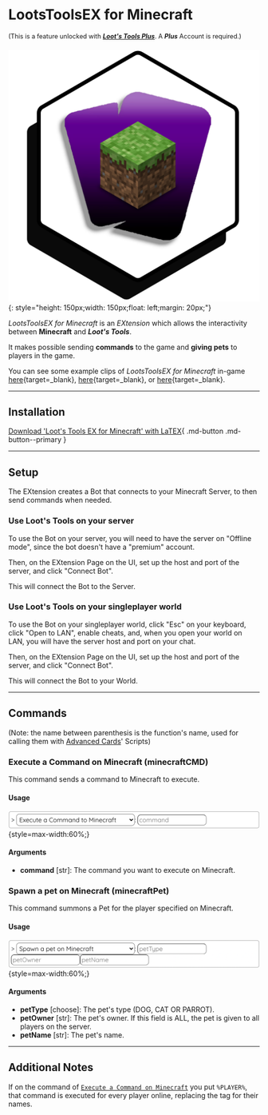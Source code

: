# LootsToolsEX for Minecraft

<sup style="font-size: 90%">(This is a feature unlocked with [***Loot's Tools Plus***](../../plus). A ***Plus*** Account is required.)</sup>

![TwitchEX](img/MinecraftEX.png){: style="height: 150px;width: 150px;float: left;margin: 20px;"}

*LootsToolsEX for Minecraft* is an *EXtension* which allows the interactivity between **Minecraft** and ***Loot's Tools***.

It makes possible sending **commands** to the game and **giving pets** to players in the game.

You can see some example clips of *LootsToolsEX for Minecraft* in-game [here](https://www.youtube.com/watch?v=BqhNUN1Ft6w){target=_blank}, [here](https://www.youtube.com/watch?v=LNAmppbpLXA){target=_blank}, or [here](https://www.youtube.com/watch?v=LBEQGj77ftQ){target=_blank}.

---

## Installation

[Download 'Loot's Tools EX for Minecraft' with LaTEX](ltex://download/minecraftEX){ .md-button .md-button--primary }

---

## Setup

The EXtension creates a Bot that connects to your Minecraft Server, to then send commands when needed.

### Use Loot's Tools on your server

To use the Bot on your server, you will need to have the server on "Offline mode", since the bot doesn't have a "premium" account.

Then, on the EXtension Page on the UI, set up the host and port of the server, and click "Connect Bot".

This will connect the Bot to the Server.

### Use Loot's Tools on your singleplayer world

To use the Bot on your singleplayer world, click "Esc" on your keyboard, click "Open to LAN", enable cheats, and, when you open your world on LAN, you will have the server host and port on your chat.

Then, on the EXtension Page on the UI, set up the host and port of the server, and click "Connect Bot".

This will connect the Bot to your World.

---

## Commands

(Note: the name between parenthesis is the function's name, used for calling them with [Advanced Cards](../../cards/advCards)' Scripts)

### Execute a Command on Minecraft (minecraftCMD)

This command sends a command to Minecraft to execute.

#### Usage

![Usage](img/minecraftCMDUsage.png){style=max-width:60%;}

#### Arguments

- **command** [str]: The command you want to execute on Minecraft.

### Spawn a pet on Minecraft (minecraftPet)

This command summons a Pet for the player specified on Minecraft.

#### Usage

![Usage](img/minecraftPetUsage.png){style=max-width:60%;}

#### Arguments

- **petType** [choose]: The pet's type (DOG, CAT OR PARROT).
- **petOwner** [str]: The pet's owner. If this field is ALL, the pet is given to all players on the server.
- **petName** [str]: The pet's name.

---

## Additional Notes

If on the command of [```Execute a Command on Minecraft```](#execute-a-command-on-minecraft-minecraftcmd) you put ```%PLAYER%```, that command is executed for every player online, replacing the tag for their names.
